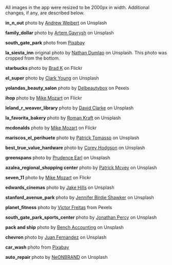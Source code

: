 All images in the app were resized to be 2000px in width. Additional changes, if any, are described below.

**in_n_out** photo by [Andrew Weibert](https://unsplash.com/photos/1Sncbc-n8oM?utm_source=unsplash&utm_medium=referral&utm_content=creditCopyText) on Unsplash

**family_dollar** photo by [Artem Gavrysh](https://unsplash.com/photos/F6-U5fGAOik?utm_source=unsplash&utm_medium=referral&utm_content=creditCopyText) on Unsplash

**south_gate_park** photo from [Pixabay](https://pixabay.com/en/cemetery-forest-grave-stones-1697469/)

**la_siesta_inn** original photo by [Nathan Dumlao](https://unsplash.com/photos/pBWMrDpU6VA?utm_source=unsplash&utm_medium=referral&utm_content=creditCopyText) on Unsplash. This photo was cropped from the bottom.

**starbucks** photo by [Brad K](https://www.flickr.com/photos/stopbits/albums/72157624175238714) on Flickr

**el_super** photo by [Clark Young](https://unsplash.com/photos/ueZXMrZFFKQ?utm_source=unsplash&utm_medium=referral&utm_content=creditCopyText) on Unsplash

**yolandas_beauty_salon** photo by [Delbeautybox](https://www.pexels.com/@delbeautybox-211032) on Pexels

**ihop** photo by [Mike Mozart](https://www.flickr.com/photos/jeepersmedia/sets/72157641240163235) on Flickr

**leland_r_weaver_library** photo by [David Clarke](https://unsplash.com/photos/vPC1kZB96Bc?utm_source=unsplash&utm_medium=referral&utm_content=creditCopyText) on Unsplash

**la_favorita_bakery** photo by [Roman Kraft](https://unsplash.com/photos/P8zDQz8Y2Vc?utm_source=unsplash&utm_medium=referral&utm_content=creditCopyText) on Unsplash

**mcdonalds** photo by [Mike Mozart](https://www.flickr.com/photos/jeepersmedia/albums/72157645455653063) on Flickr

**mariscos_el_perihuete** photo by [Patrick Tomasso](https://unsplash.com/photos/GXXYkSwndP4?utm_source=unsplash&utm_medium=referral&utm_content=creditCopyText) on Unsplash

**best_true_value_hardware** photo by [Corey Hodgson](https://unsplash.com/photos/FON5jAMvw_M?utm_source=unsplash&utm_medium=referral&utm_content=creditCopyText) on Unsplash

**greenspans** photo by [Prudence Earl](https://unsplash.com/photos/8F0I12ypHPA?utm_source=unsplash&utm_medium=referral&utm_content=creditCopyText) on Unsplash

**azalea_regional_shopping center** photo by [Patrick Mcvey](https://unsplash.com/photos/-rjc29yPMRk?utm_source=unsplash&utm_medium=referral&utm_content=creditCopyText) on Unsplash

**seven_11** photo by [Mike Mozart](https://www.flickr.com/photos/jeepersmedia/albums/72157646121723500) on Flickr

**edwards_cinemas** photo by [Jake Hills](https://unsplash.com/photos/23LET4Hxj_U?utm_source=unsplash&utm_medium=referral&utm_content=creditCopyText) on Unsplash

**stanford_avenue_park** photo by [Jennifer Birdie Shawker](https://unsplash.com/photos/jz4EyFcTcBc?utm_source=unsplash&utm_medium=referral&utm_content=creditCopyText) on Unsplash

**planet_fitness** photo by [Victor Freitas](https://www.pexels.com/collections/crossfit-gym-exercise-workout-training-rhf4lf3/) from Pexels

**south_gate_park_sports_center** photo by [Jonathan Percy](https://unsplash.com/photos/3Y-sQuz1Ktg?utm_source=unsplash&utm_medium=referral&utm_content=creditCopyText) on Unsplash

**pack and ship** photo by [Bench Accounting](https://unsplash.com/photos/MGaFENpDCsw?utm_source=unsplash&utm_medium=referral&utm_content=creditCopyText) on Unsplash

**chevron** photo by [Juan Fernandez](https://unsplash.com/photos/ZdzO5PgYObA?utm_source=unsplash&utm_medium=referral&utm_content=creditCopyText) on Unsplash

**car_wash** photo from [Pixabay](https://pixabay.com/en/car-wash-brushes-clean-wash-garage-1665286/)

**auto_repair** photo by [NeONBRAND](https://unsplash.com/photos/D56TpVU8zng?utm_source=unsplash&utm_medium=referral&utm_content=creditCopyText) on Unsplash
